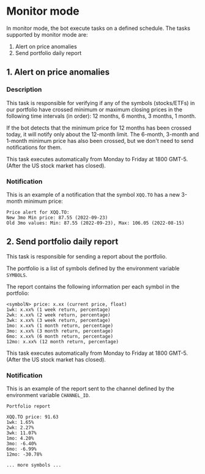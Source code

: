 # Monitor mode

In monitor mode, the bot execute tasks on a defined schedule.
The tasks supported by monitor mode are:

1. Alert on price anomalies
2. Send portfolio daily report

## 1. Alert on price anomalies

### Description

This task is responsible for verifying if any of the symbols (stocks/ETFs) in
our portfolio have crossed minimum or maximum closing prices in the following
time intervals (in order): 12 months, 6 months, 3 months, 1 month.

If the bot detects that the minimum price for 12 months has been crossed today,
it will notify only about the 12-month limit. The 6-month, 3-month and 1-month
minimum price has also been crossed, but we don't need to send notifications for
them.

This task executes automatically from Monday to Friday at 1800 GMT-5.
(After the US stock market has closed).

### Notification

This is an example of a notification that the symbol `XQQ.TO` has a new 3-month
minimum price:

```text
Price alert for XQQ.TO:
New 3mo Min price: 87.55 (2022-09-23)
Old 3mo values: Min: 87.55 (2022-09-23), Max: 106.05 (2022-08-15)
```

## 2. Send portfolio daily report

This task is responsible for sending a report about the portfolio.

The portfolio is a list of symbols defined by the environment variable
`SYMBOLS`.

The report contains the following information per each symbol in the portfolio:

```text
<symbolN> price: x.xx (current price, float)
1wk: x.xx% (1 week return, percentage)
2wk: x.xx% (2 week return, percentage)
3wk: x.xx% (3 week return, percentage)
1mo: x.xx% (1 month return, percentage)
3mo: x.xx% (3 month return, percentage)
6mo: x.xx% (6 month return, percentage)
12mo: x.xx% (12 month return, percentage)
```

This task executes automatically from Monday to Friday at 1800 GMT-5.
(After the US stock market has closed).

### Notification

This is an example of the report sent to the channel defined by the environment
variable `CHANNEL_ID`.

```text
Portfolio report

XQQ.TO price: 91.63
1wk: 1.65%
2wk: 2.27%
3wk: 11.07%
1mo: 4.20%
3mo: -6.40%
6mo: -6.99%
12mo: -30.78%

... more symbols ...
```
